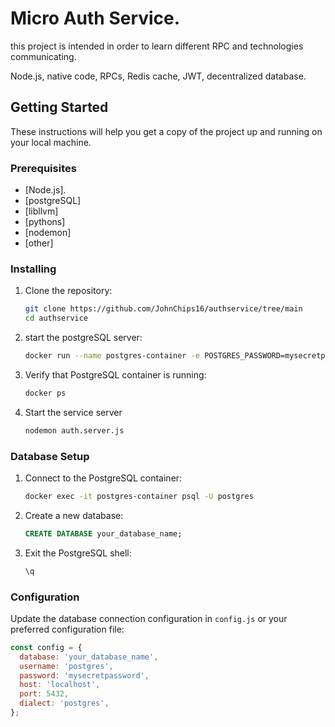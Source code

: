 # Micro Auth Service.

this project is intended in order to learn different RPC and technologies communicating.

Node.js, native code, RPCs, Redis cache, JWT, decentralized database.

## Getting Started

These instructions will help you get a copy of the project up and running on your local machine.

### Prerequisites

- [Node.js].
- [postgreSQL]
- [libllvm]
- [pythons]
- [nodemon]
- [other]
### Installing

1. Clone the repository:
    ```bash
    git clone https://github.com/JohnChips16/authservice/tree/main
    cd authservice
    ```

2. start the postgreSQL server:
    ```bash
    docker run --name postgres-container -e POSTGRES_PASSWORD=mysecretpassword -p 5432:5432 -d postgres
    ```

3. Verify that PostgreSQL container is running:
    ```bash
    docker ps
    ```
4. Start the service server
   ```bash
   nodemon auth.server.js
   ```

### Database Setup

1. Connect to the PostgreSQL container:
    ```bash
    docker exec -it postgres-container psql -U postgres
    ```

2. Create a new database:
    ```sql
    CREATE DATABASE your_database_name;
    ```

3. Exit the PostgreSQL shell:
    ```sql
    \q
    ```

### Configuration

Update the database connection configuration in `config.js` or your preferred configuration file:

```javascript
const config = {
  database: 'your_database_name',
  username: 'postgres',
  password: 'mysecretpassword',
  host: 'localhost',
  port: 5432,
  dialect: 'postgres',
};
